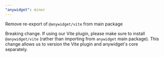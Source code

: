 ```yaml
---
"anywidget": minor
---
```


Remove re-export of `@anywidget/vite` from main package

Breaking change. If using our Vite plugin, please make sure to install
`@anywidget/vite` (rather than importing from `anywidget` main package).
This change allows us to version the Vite plugin and anywidget's core separately.
